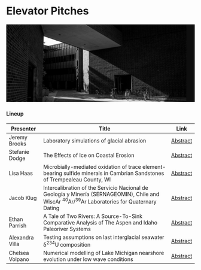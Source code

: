 # Elevator Pitches

![welcome_img4](../../img/geo_img4.jpg)

#### Lineup

| Presenter   | Title       | Link |
| ----------- | ----------- |------|
| Jeremy Brooks    | Laboratory simulations of glacial abrasion |  [Abstract](https://wisc-geo-symposium21.github.io/pages/elevator_pitch/jbrooks)|
| Stefanie Dodge  | The Effects of Ice on Coastal Erosion |  [Abstract](https://wisc-geo-symposium21.github.io/pages/elevator_pitch/sdodge)|
| Lisa Haas  | Microbially-mediated oxidation of trace element-bearing sulfide minerals in Cambrian Sandstones of Trempealeau County, WI |  [Abstract](https://wisc-geo-symposium21.github.io/pages/elevator_pitch/lhaas)|
| Jacob Klug  | Intercalibration of the Servicio Nacional de Geología y Minería (SERNAGEOMIN), Chile and WiscAr <sup>40</sup>Ar/<sup>39</sup>Ar Laboratories for Quaternary Dating |  [Abstract](https://wisc-geo-symposium21.github.io/pages/elevator_pitch/jklug)|
| Ethan Parrish  | A Tale of Two Rivers: A Source-To-Sink Comparative Analysis of The Aspen and Idaho Paleoriver Systems  |  [Abstract](https://wisc-geo-symposium21.github.io/pages/elevator_pitch/eparrish)|
| Alexandra Villa  | Testing assumptions on last interglacial seawater δ<sup>234</sup>U composition |  [Abstract](https://wisc-geo-symposium21.github.io/pages/elevator_pitch/avilla)|
 | Chelsea Volpano  | Numerical modelling of Lake Michigan nearshore evolution under low wave conditions|  [Abstract](https://wisc-geo-symposium21.github.io/pages/elevator_pitch/cvolpano)|
